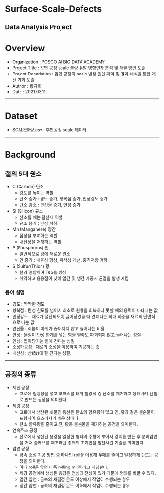 # Surface-Scale-Defects
Data Analysis Project
-----------------------------
# Overview
* Organization : POSCO AI BIG DATA ACADEMY  
* Project Title : 압연 공정 scale 불량 유발 영향인자 분석 및 해결 방안 도출  
* Project Description : 압연 공정의 scale 발생 원인 파악 및 결과 해석을 통한 개선 기회 도출  
* Author : 황규희  
* Date : 2021.03.11  
-----------------------------
# Dataset  
* SCALE불량.csv : 후판공정 scale 데이터  
-----------------------------
# Background
## 철의 5대 원소
* C (Carbon) 탄소
  - 강도를 높이는 역할
  - 탄소 증가 : 경도 증가, 항복점 증가, 인장강도 증가
  - 탄소 감소 : 연신율 증가, 연성 증가
* Si (Silicon) 규소
  - 산소를 빼는 탈산제 역할
  - 규소 증가 : 인성 저하
* Mn (Manganese) 망간
  - 점성을 부여하는 역할
  - 내산성을 저해하는 역할
* P (Phosphorus) 인
  - 일반적으로 강에 해로운 원소
  - 인 증가 : 내후성 향상, 피삭성 개선, 충격저항 저하
* S (Sulfur/Thion) 황
  - 철과 결합하여 FeS를 형성
  - 취약하고 용융점이 낮아 열간 및 냉간 가공시 균열을 발생 시킴
### 용어 설명
- 경도 : 딱딱한 정도
- 항복점 : 탄성 한도를 넘어서 최초로 원형을 회복하지 못할 때의 응력이 나타내는 값
- 인장강도 : 재료가 절단되도록 끌어당겼을 때 견뎌내는 최대 하중을 재료의 단면적으로 나눈 값
- 연신률 : 쇠붙이 따위가 끊어지지 않고 늘어나는 비율
- 연성 : 물질이 탄성 한계를 넘는 힘을 받아도 파괴되지 않고 늘어나는 성질
- 인성 : 잡아당기는 힘에 견디는 성질
- 소성가공성 : 재료의 소성을 이용하여 가공하는 것
- 내산성 : 산(酸)에 잘 견디는 성질.
------------------------------
## 공정의 종류
* 제선 공정
  - 고로에 철광성을 넣고 코크스를 태워 철광석 중 산소를 제거하고 용해시켜 선철로 만드는 공정을 의미한다.
* 제강 공정
  - 고로에서 생산된 쇳물인 용선은 탄소의 함유량이 많고 인, 황과 같은 불순물이 포함되어 으스러지기 쉬운 상태다.
  - 탄소 함유량을 줄이고 인, 황등 불순물을 제거하는 공정을 의미한다.
* 연속주조 공정
  - 전로에서 생산된 용강을 일정한 형태의 주형에 부어서 강괴를 만든 후 분괴압연을 거쳐 슬래브를 제조하던 종래의 조괴법을 발전시킨 기술을 의미한다.
* 압연 공정
  - 금속  소성 가공 방법 중 하나인 roll을 이용해 두께를 줄이고 일정하게 만드는 공정을 의미한다.
  - 이때 roll을 압연기 즉 rolling mill이라고 지칭한다.
  - 제강 공정에서 생성된 용강은 연성과 전성이 있기 때문에 형태를 바꿀 수 있다.
  - 열간 압연 : 금속의 재결정 온도 이상에서 작업이 수행되는 경우
  - 냉간 압연 : 금속의 재결정 온도 이하에서 작업이 수행되는 경우

